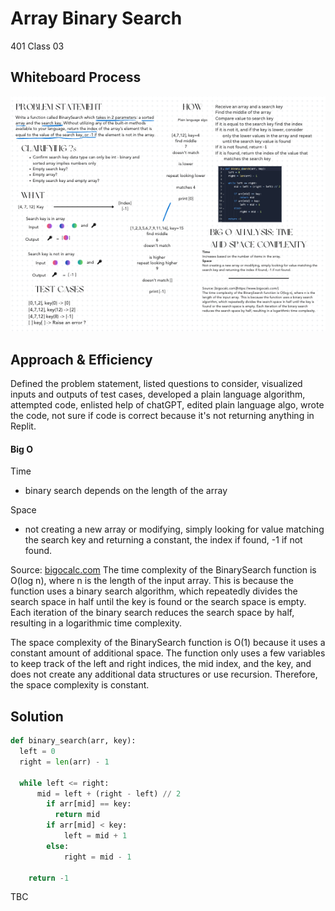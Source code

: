 
# Array Binary Search
401 Class 03

## Whiteboard Process
![Whiteboard](/python/docs/codechal-03/codechal-03.png)

## Approach & Efficiency
Defined the problem statement, listed questions to consider, visualized inputs and outputs of test cases, developed a plain language algorithm, attempted code, enlisted help of chatGPT, edited plain language algo, wrote the code, not sure if code is correct because it's not returning anything in Replit.

#### Big O

Time
- binary search depends on the length of the array

Space
- not creating a new array or modifying, simply looking for value matching the search key and returning a constant, the index if found, -1 if not found.

Source: [bigocalc.com](https://www.bigocalc.com/)
The time complexity of the BinarySearch function is O(log n), where n is the length of the input array. This is because the function uses a binary search algorithm, which repeatedly divides the search space in half until the key is found or the search space is empty. Each iteration of the binary search reduces the search space by half, resulting in a logarithmic time complexity.

The space complexity of the BinarySearch function is O(1) because it uses a constant amount of additional space. The function only uses a few variables to keep track of the left and right indices, the mid index, and the key, and does not create any additional data structures or use recursion. Therefore, the space complexity is constant.


## Solution

```python
def binary_search(arr, key):
  left = 0
  right = len(arr) - 1

  while left <= right:
      mid = left + (right - left) // 2
        if arr[mid] == key:
          return mid
        if arr[mid] < key:
            left = mid + 1
        else:
            right = mid - 1

    return -1
```
TBC
